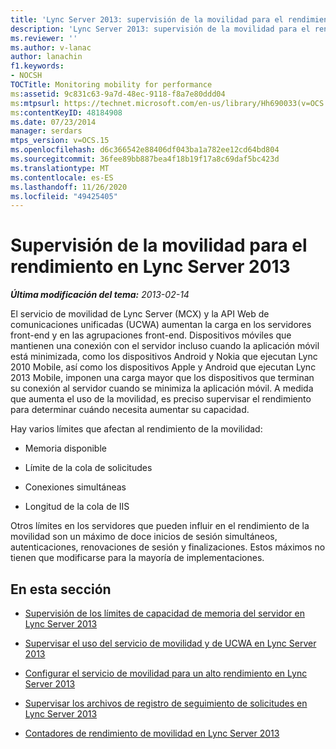 ```yaml
---
title: 'Lync Server 2013: supervisión de la movilidad para el rendimiento'
description: 'Lync Server 2013: supervisión de la movilidad para el rendimiento.'
ms.reviewer: ''
ms.author: v-lanac
author: lanachin
f1.keywords:
- NOCSH
TOCTitle: Monitoring mobility for performance
ms:assetid: 9c831c63-9a7d-48ec-9118-f8a7e80ddd04
ms:mtpsurl: https://technet.microsoft.com/en-us/library/Hh690033(v=OCS.15)
ms:contentKeyID: 48184908
ms.date: 07/23/2014
manager: serdars
mtps_version: v=OCS.15
ms.openlocfilehash: d6c366542e88406df043ba1a782ee12cd64bd804
ms.sourcegitcommit: 36fee89bb887bea4f18b19f17a8c69daf5bc423d
ms.translationtype: MT
ms.contentlocale: es-ES
ms.lasthandoff: 11/26/2020
ms.locfileid: "49425405"
---
```

# <a name="monitoring-mobility-for-performance-in-lync-server-2013"></a>Supervisión de la movilidad para el rendimiento en Lync Server 2013

<div data-xmlns="http://www.w3.org/1999/xhtml">

<div class="topic" data-xmlns="http://www.w3.org/1999/xhtml" data-msxsl="urn:schemas-microsoft-com:xslt" data-cs="https://msdn.microsoft.com/">

<div data-asp="https://msdn2.microsoft.com/asp">



</div>

<div id="mainSection">

<div id="mainBody">

<span> </span>

_**Última modificación del tema:** 2013-02-14_

El servicio de movilidad de Lync Server (MCX) y la API Web de comunicaciones unificadas (UCWA) aumentan la carga en los servidores front-end y en las agrupaciones front-end. Dispositivos móviles que mantienen una conexión con el servidor incluso cuando la aplicación móvil está minimizada, como los dispositivos Android y Nokia que ejecutan Lync 2010 Mobile, así como los dispositivos Apple y Android que ejecutan Lync 2013 Mobile, imponen una carga mayor que los dispositivos que terminan su conexión al servidor cuando se minimiza la aplicación móvil. A medida que aumenta el uso de la movilidad, es preciso supervisar el rendimiento para determinar cuándo necesita aumentar su capacidad.

Hay varios límites que afectan al rendimiento de la movilidad:

  - Memoria disponible

  - Límite de la cola de solicitudes

  - Conexiones simultáneas

  - Longitud de la cola de IIS

Otros límites en los servidores que pueden influir en el rendimiento de la movilidad son un máximo de doce inicios de sesión simultáneos, autenticaciones, renovaciones de sesión y finalizaciones. Estos máximos no tienen que modificarse para la mayoría de implementaciones.

<div>

## <a name="in-this-section"></a>En esta sección

  - [Supervisión de los límites de capacidad de memoria del servidor en Lync Server 2013](lync-server-2013-monitoring-for-server-memory-capacity-limits.md)

  - [Supervisar el uso del servicio de movilidad y de UCWA en Lync Server 2013](lync-server-2013-monitoring-mobility-service-and-ucwa-usage.md)

  - [Configurar el servicio de movilidad para un alto rendimiento en Lync Server 2013](lync-server-2013-configuring-mobility-service-for-high-performance.md)

  - [Supervisar los archivos de registro de seguimiento de solicitudes en Lync Server 2013](lync-server-2013-monitoring-iis-request-tracing-log-files.md)

  - [Contadores de rendimiento de movilidad en Lync Server 2013](lync-server-2013-mobility-performance-counters.md)

</div>

</div>

<span> </span>

</div>

</div>

</div>

